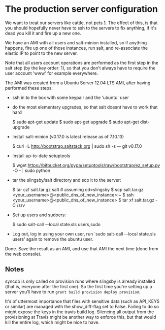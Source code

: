 The production server configuration
===================================

We want to treat our servers like cattle, not pets [1]. The effect of this, is that you should hopefully
never have to ssh to the servers to fix anything, if it's dead you kill it and fire up a new one.

We have an AMI with all users and salt-minion installed, so if anything happens, fire up one of those instances, run salt, and re-associate the elastic IP to point to the new server.

Note that all users account operations are performed as the first step in the salt step (by the key order: 1), so that you
don't always have to require the user account 'www' for example everywhere.

The AMI was created from a Ubuntu Server 12.04 LTS AMI, after having performed these steps:

- ssh in to the box with some keypair and the 'ubuntu' user

- do the most elementary upgrades, so that salt doesnt have to work that hard

    $ sudo apt-get update
    $ sudo apt-get upgrade
    $ sudo apt-get dist-upgrade

- Install salt-minion (v0.17.0 is latest release as of 7.10.13)

    $ curl -L http://bootstrap.saltstack.org | sudo sh -s -- git v0.17.0

- Install up-to-date setuptools
    
    $ wget https://bitbucket.org/pypa/setuptools/raw/bootstrap/ez_setup.py -O - | sudo python

- tar the slingsby/salt directory and scp it to the server:
    
    $ tar czf salt.tar.gz salt # assuming cd=slingsby
    $ scp salt.tar.gz <your_username>@<public_dns_of_new_instance>:~
    $ ssh <your_username>@<public_dns_of_new_instance>
    $ tar xf salt.tar.gz -C /srv

- Set up users and sudoers:

    $ sudo salt-call --local state.sls users,sudo

- Log out, log in using your own user, run `sudo salt-call --local state.sls users' again to remove the ubuntu user.

Done. Save the result as an AMI, and use that AMI the next time (done from the web console).

## Notes

syncdb is only called on provision runs where slingsby is already installed (that is, everyone after the first one).
So the first time you're setting up a server you'll have to run `grunt build provision deploy provision`.

It's of uttermost importance that files with sensitive data (such as API_KEYS or similar) are managed with the
show_diff-flag set to False. Failing to do so might expose the keys in the travis build log. Silencing all
output from the provisioning at Travis might be another way to enforce this, but that would kill the entire log,
which might be nice to have.

[1]: http://www.theregister.co.uk/2013/03/18/servers_pets_or_cattle_cern/
